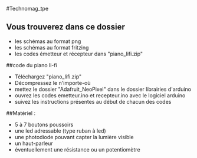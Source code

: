 #Technomag_tpe
## Vous trouverez dans ce dossier
 - les schémas au format png
 - les schémas au format fritzing
 - les codes émetteur et récepteur dans "piano_lifi.zip"

##code du piano li-fi

- Téléchargez "piano_lifi.zip"
- Décompressez le n'importe-où
- mettez le dossier "Adafruit_NeoPixel" dans le dossier librairies d'arduino
- ouvrez les codes emetteur.ino et recepteur.ino avec le logiciel arduino
- suivez les instructions présentes au début de chacun des codes

##Matériel :
- 5 à 7 boutons poussoirs
- une led adressable (type ruban à led)
- une photodiode pouvant capter la lumière visible
- un haut-parleur
- éventuellement une résistance ou un potentiomètre
